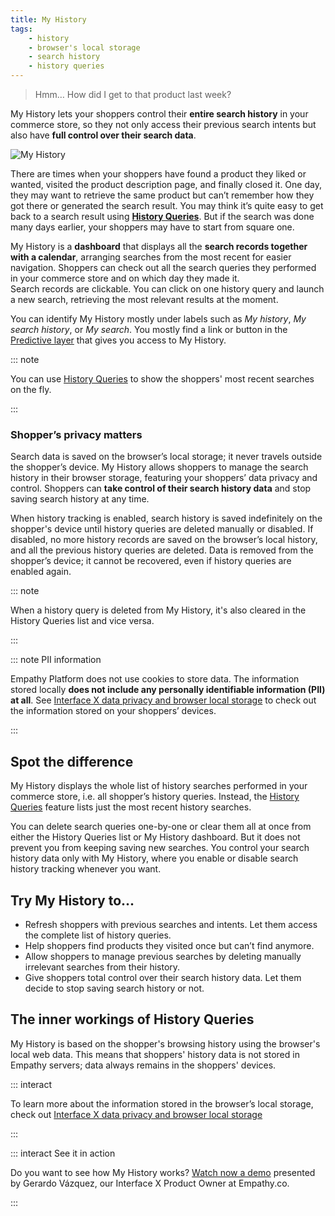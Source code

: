 ```yaml
---
title: My History
tags:
    - history
    - browser's local storage
    - search history
    - history queries
---
```


> Hmm… How did I get to that product last week?

My History lets your shoppers control their **entire search history** in your commerce store, so they not only access their previous search intents but also have **full control over their search data**. 

![My History](~@assets/media/features/overview-my-history.svg)

There are times when your shoppers have found a product they liked or wanted, visited the product description page, and finally closed it. One day, they may want to retrieve the same product but can’t remember how they got there or generated the search result. You may think it’s quite easy to get back to a search result using [**History Queries**](history-queries-overview.md). But if the search was done many days earlier, your shoppers may have to start from square one. 

My History is a **dashboard** that displays all the **search records together with a calendar**, arranging searches from the most recent for easier navigation. Shoppers can check out all the search queries they performed in your commerce store and on which day they made it.  
Search records are clickable. You can click on one history query and launch a new search, retrieving the most relevant results at the moment. 

You can identify My History mostly under labels such as _My history_, _My search history_, or _My search_. You mostly find a link or button in the [Predictive layer](/explore-empathy-platform/overview/predictive-layer.md) that gives you access to My History.

::: note

You can use [History Queries](/explore-empathy-platform/features/history-queries-overview.md) to show the shoppers' most recent searches on the fly.

::: 

### Shopper’s privacy matters    
Search data is saved on the browser’s local storage; it never travels outside the shopper’s device. My History allows shoppers to manage the search history in their browser storage, featuring your shoppers’ data privacy and control. Shoppers can **take control of their search history data** and stop saving search history at any time.

When history tracking is enabled, search history is saved indefinitely on the shopper's device until history queries are deleted manually or disabled. If disabled, no more history records are saved on the browser’s local history, and all the previous history queries are deleted. Data is removed from the shopper’s device; it cannot be recovered, even if history queries are enabled again.  
 

::: note  

When a history query is deleted from My History, it's also cleared in the History Queries list and vice versa. 

:::

::: note PII information  

Empathy Platform does not use cookies to store data. The information stored locally **does not include any personally identifiable information (PII) at all**. See [Interface X data privacy and browser local storage](/explore-empathy-platform/experience-search-and-discovery/web-local-storage.md) to check out the information stored on your shoppers’ devices.

:::


## Spot the difference
My History displays the whole list of history searches performed in your commerce store, i.e. all shopper’s history queries. Instead, the [History Queries](history-queries-overview.md) feature lists just the most recent history searches. 

You can delete search queries one-by-one or clear them all at once from either the History Queries list or My History dashboard. But it does not prevent you from keeping saving new searches. You control your search history data only with My History, where you enable or disable search history tracking whenever you want. 


## Try My History to...   
- Refresh shoppers with previous searches and intents. Let them access the complete list of history queries.
- Help shoppers find products they visited once but can’t find anymore.
- Allow shoppers to manage previous searches by deleting manually irrelevant searches from their history.
- Give shoppers total control over their search history data. Let them decide to stop saving search history or not.


## The inner workings of History Queries   
My History is based on the shopper's browsing history using the browser's local web data. This means that shoppers' history data is not stored in Empathy servers; data always remains in the shoppers' devices.
  

::: interact  

To learn more about the information stored in the browser’s local storage, check out [Interface X data privacy and browser local storage](/explore-empathy-platform/experience-search-and-discovery/web-local-storage.md)
  
:::

::: interact See it in action  

Do you want to see how My History works? [Watch now a demo](https://www.linkedin.com/video/event/urn:li:ugcPost:6919598595822243840/) presented by Gerardo Vázquez, our Interface X Product Owner at Empathy.co. 

:::
